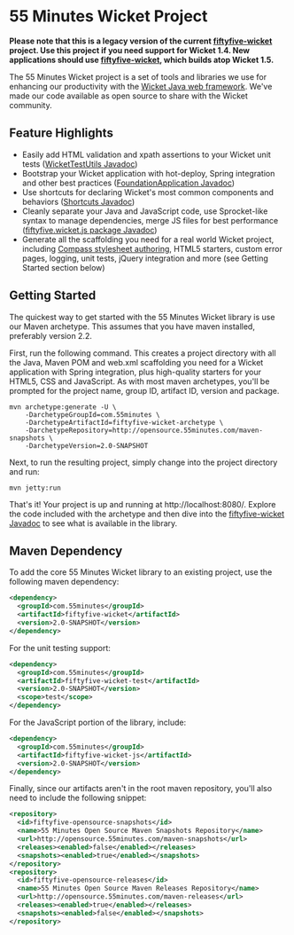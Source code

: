 # 55 Minutes Wicket Project

**Please note that this is a legacy version of the current [fiftyfive-wicket](https://github.com/55minutes/fiftyfive-wicket) project. Use this project if you need support for Wicket 1.4. New applications should use [fiftyfive-wicket](https://github.com/55minutes/fiftyfive-wicket), which builds atop Wicket 1.5.**

The 55 Minutes Wicket project is a set of tools and libraries we use for enhancing our productivity with the [Wicket Java web framework](http://wicket.apache.org/). We've made our code available as open source to share with the Wicket community.

## Feature Highlights

* Easily add HTML validation and xpath assertions to your Wicket unit tests ([WicketTestUtils Javadoc](http://opensource.55minutes.com/apidocs/fiftyfive-wicket/2.0-SNAPSHOT/index.html?fiftyfive/wicket/test/WicketTestUtils.html))
* Bootstrap your Wicket application with hot-deploy, Spring integration and other best practices ([FoundationApplication Javadoc](http://opensource.55minutes.com/apidocs/fiftyfive-wicket/2.0-SNAPSHOT/index.html?fiftyfive/wicket/FoundationApplication.html))
* Use shortcuts for declaring Wicket's most common components and behaviors ([Shortcuts Javadoc](http://opensource.55minutes.com/apidocs/fiftyfive-wicket/2.0-SNAPSHOT/index.html?fiftyfive/wicket/util/Shortcuts.html))
* Cleanly separate your Java and JavaScript code, use Sprocket-like syntax to manage dependencies, merge JS files for best performance ([fiftyfive.wicket.js package Javadoc](http://opensource.55minutes.com/apidocs/fiftyfive-wicket/2.0-SNAPSHOT/index.html?fiftyfive/wicket/js/package-summary.html))
* Generate all the scaffolding you need for a real world Wicket project, including [Compass stylesheet authoring](http://compass-style.org/), HTML5 starters, custom error pages, logging, unit tests, jQuery integration and more (see Getting Started section below)

## Getting Started

The quickest way to get started with the 55 Minutes Wicket library is use our Maven archetype. This assumes that you have maven installed, preferably version 2.2.

First, run the following command. This creates a project directory with all the Java, Maven POM and web.xml scaffolding you need for a Wicket application with Spring integration, plus high-quality starters for your HTML5, CSS and JavaScript. As with most maven archetypes, you'll be prompted for the project name, group ID, artifact ID, version and package.

    mvn archetype:generate -U \
        -DarchetypeGroupId=com.55minutes \
        -DarchetypeArtifactId=fiftyfive-wicket-archetype \
        -DarchetypeRepository=http://opensource.55minutes.com/maven-snapshots \
        -DarchetypeVersion=2.0-SNAPSHOT

Next, to run the resulting project, simply change into the project directory and run:

    mvn jetty:run

That's it! Your project is up and running at http://localhost:8080/. Explore the code included with the archetype and then dive into the [fiftyfive-wicket Javadoc](http://opensource.55minutes.com/apidocs/fiftyfive-wicket/2.0-SNAPSHOT/) to see what is available in the library.

## Maven Dependency

To add the core 55 Minutes Wicket library to an existing project, use the following maven dependency:

```xml
<dependency>
  <groupId>com.55minutes</groupId>
  <artifactId>fiftyfive-wicket</artifactId>
  <version>2.0-SNAPSHOT</version>
</dependency>
```

For the unit testing support:

```xml
<dependency>
  <groupId>com.55minutes</groupId>
  <artifactId>fiftyfive-wicket-test</artifactId>
  <version>2.0-SNAPSHOT</version>
  <scope>test</scope>
</dependency>
```

For the JavaScript portion of the library, include:

```xml
<dependency>
  <groupId>com.55minutes</groupId>
  <artifactId>fiftyfive-wicket-js</artifactId>
  <version>2.0-SNAPSHOT</version>
</dependency>
```

Finally, since our artifacts aren't in the root maven repository, you'll also need to include the following snippet:

```xml
<repository>
  <id>fiftyfive-opensource-snapshots</id>
  <name>55 Minutes Open Source Maven Snapshots Repository</name>
  <url>http://opensource.55minutes.com/maven-snapshots</url>
  <releases><enabled>false</enabled></releases>
  <snapshots><enabled>true</enabled></snapshots>
</repository>
<repository>
  <id>fiftyfive-opensource-releases</id>
  <name>55 Minutes Open Source Maven Releases Repository</name>
  <url>http://opensource.55minutes.com/maven-releases</url>
  <releases><enabled>true</enabled></releases>
  <snapshots><enabled>false</enabled></snapshots>
</repository>
```
